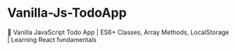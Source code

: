 # Vanilla-Js-TodoApp
📝 Vanilla JavaScript Todo App | ES6+ Classes, Array Methods, LocalStorage | Learning React fundamentals
